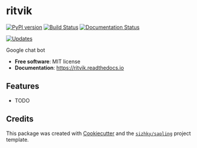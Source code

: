 # ritvik


[![PyPI version](https://img.shields.io/pypi/v/ritvik.svg)](https://pypi.python.org/pypi/ritvik)
[![Build Status](https://img.shields.io/travis/abhidivami/ritvik.svg)](https://travis-ci.com/abhidivami/ritvik)
[![Documentation Status](https://readthedocs.org/projects/ritvik/badge/?version=latest)](https://ritvik.readthedocs.io/en/latest/?version=latest)


[![Updates](https://pyup.io/repos/github/abhidivami/ritvik/shield.svg)](https://pyup.io/repos/github/abhidivami/ritvik/)


Google chat bot


- **Free software**: MIT license
- **Documentation**: https://ritvik.readthedocs.io


## Features

- TODO

## Credits

This package was created with [Cookiecutter](https://github.com/audreyr/cookiecutter) and the [`sizhky/sapling`](https://github.com/sizhky/sapling) project template.
